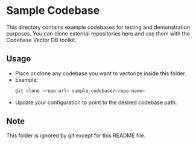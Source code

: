 # Sample Codebase

This directory contains example codebases for testing and demonstration purposes. You can clone external repositories here and use them with the Codebase Vector DB toolkit.

## Usage
- Place or clone any codebase you want to vectorize inside this folder.
- Example:
  ```bash
  git clone <repo-url> sample_codebase/<repo-name>
  ```
- Update your configuration to point to the desired codebase path.

## Note
This folder is ignored by git except for this README file.
